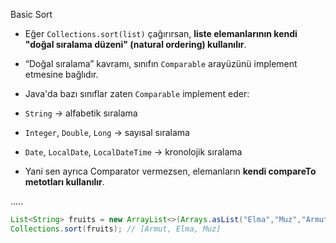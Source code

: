 Basic Sort

- Eğer `Collections.sort(list)` çağırırsan, **liste elemanlarının kendi "doğal sıralama düzeni" (natural ordering) kullanılır**.

- “Doğal sıralama” kavramı, sınıfın `Comparable` arayüzünü implement etmesine bağlıdır.

- Java'da bazı sınıflar zaten `Comparable` implement eder:

- `String` → alfabetik sıralama

- `Integer`, `Double`, `Long` → sayısal sıralama

- `Date`, `LocalDate`, `LocalDateTime` → kronolojik sıralama

- Yani sen ayrıca Comparator vermezsen, elemanların **kendi compareTo metotları kullanılır**.

.....

```java
List<String> fruits = new ArrayList<>(Arrays.asList("Elma","Muz","Armut"));
Collections.sort(fruits); // [Armut, Elma, Muz]
```